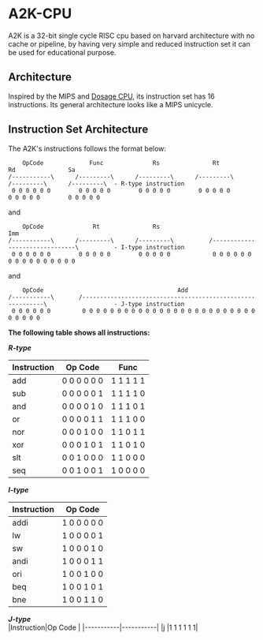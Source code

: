 # A2K-CPU
A2K is a 32-bit single cycle RISC cpu based on harvard architecture with no cache or pipeline,
by having very simple and reduced instruction set it can be used for educational purpose.


## Architecture
Inspired by the MIPS and [Dosage CPU](https://github.com/arshiahemmat/Dosage-Cpu), its instruction set has 16 instructions. Its general architecture looks like a MIPS unicycle.


## Instruction Set Architecture
The A2K's instructions follows the format below:

	    OpCode             Func              Rs               Rt               Rd               Sa
	/-----------\      /---------\      /---------\      /---------\      /---------\      /---------\  - R-type instruction
 	 0 0 0 0 0 0        0 0 0 0 0        0 0 0 0 0        0 0 0 0 0        0 0 0 0 0        0 0 0 0 0
   
   and
   
        OpCode              Rt               Rs                             Imm
	/-----------\      /---------\      /---------\          /-------------------------------\          - I-type instruction
 	 0 0 0 0 0 0        0 0 0 0 0        0 0 0 0 0            0 0 0 0 0 0 0 0 0 0 0 0 0 0 0 0 
   
   and
   
        OpCode                                      Add
	/-----------\       /-----------------------------------------------------------\                   - J-type instruction
 	 0 0 0 0 0 0         0 0 0 0 0 0 0 0 0 0 0 0 0 0 0 0 0 0 0 0 0 0 0 0 0 0 0 0 0 0
    
    
    
   
   **The following table shows all instructions:**
   
   ***R-type***

|Instruction|Op Code    |Func      |
|-----------|-----------|----------|
|add        |0 0 0 0 0 0|1 1 1 1 1 |
|sub        |0 0 0 0 0 1|1 1 1 1 0 |
|and        |0 0 0 0 1 0|1 1 1 0 1 |
|or         |0 0 0 0 1 1|1 1 1 0 0 |
|nor        |0 0 0 1 0 0|1 1 0 1 1 |
|xor        |0 0 0 1 0 1|1 1 0 1 0 |
|slt        |0 0 1 0 0 0|1 1 0 0 0 |
|seq        |0 0 1 0 0 1|1 0 0 0 0 |


***I-type***

|Instruction|Op Code    |
|-----------|-----------|
|addi       |1 0 0 0 0 0|
|lw         |1 0 0 0 0 1|
|sw         |1 0 0 0 1 0|
|andi       |1 0 0 0 1 1|
|ori        |1 0 0 1 0 0|
|beq        |1 0 0 1 0 1|
|bne        |1 0 0 1 1 0|


***J-type***	
|Instruction|Op Code    |
|-----------|-----------|
|j          |1 1 1 1 1 1|

